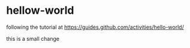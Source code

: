 # hellow-world
following the tutorial at https://guides.github.com/activities/hello-world/

this is a small change 
